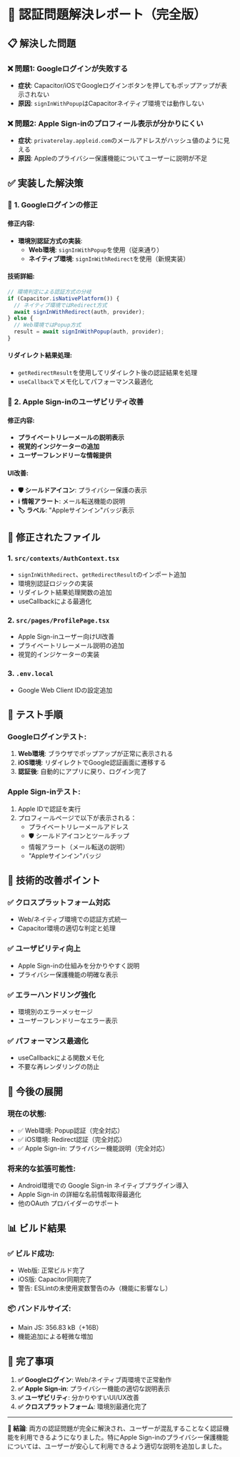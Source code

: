 # 🎉 認証問題解決レポート（完全版）

## 📋 解決した問題

### ❌ **問題1: Googleログインが失敗する**
- **症状**: Capacitor/iOSでGoogleログインボタンを押してもポップアップが表示されない
- **原因**: `signInWithPopup`はCapacitorネイティブ環境では動作しない

### ❌ **問題2: Apple Sign-inのプロフィール表示が分かりにくい**
- **症状**: `privaterelay.appleid.com`のメールアドレスがハッシュ値のように見える
- **原因**: Appleのプライバシー保護機能についてユーザーに説明が不足

## ✅ **実装した解決策**

### 🔧 **1. Googleログインの修正**

#### **修正内容**:
- **環境別認証方式の実装**:
  - **Web環境**: `signInWithPopup`を使用（従来通り）
  - **ネイティブ環境**: `signInWithRedirect`を使用（新規実装）

#### **技術詳細**:
```typescript
// 環境判定による認証方式の分岐
if (Capacitor.isNativePlatform()) {
  // ネイティブ環境ではRedirect方式
  await signInWithRedirect(auth, provider);
} else {
  // Web環境ではPopup方式
  result = await signInWithPopup(auth, provider);
}
```

#### **リダイレクト結果処理**:
- `getRedirectResult`を使用してリダイレクト後の認証結果を処理
- `useCallback`でメモ化してパフォーマンス最適化

### 🍎 **2. Apple Sign-inのユーザビリティ改善**

#### **修正内容**:
- **プライベートリレーメールの説明表示**
- **視覚的インジケーターの追加**
- **ユーザーフレンドリーな情報提供**

#### **UI改善**:
- **🛡️ シールドアイコン**: プライバシー保護の表示
- **ℹ️ 情報アラート**: メール転送機能の説明
- **🏷️ ラベル**: "Appleサインイン"バッジ表示

## 📁 **修正されたファイル**

### **1. `src/contexts/AuthContext.tsx`**
- `signInWithRedirect`、`getRedirectResult`のインポート追加
- 環境別認証ロジックの実装
- リダイレクト結果処理関数の追加
- useCallbackによる最適化

### **2. `src/pages/ProfilePage.tsx`**
- Apple Sign-inユーザー向けUI改善
- プライベートリレーメール説明の追加
- 視覚的インジケーターの実装

### **3. `.env.local`**
- Google Web Client IDの設定追加

## 🧪 **テスト手順**

### **Googleログインテスト**:
1. **Web環境**: ブラウザでポップアップが正常に表示される
2. **iOS環境**: リダイレクトでGoogle認証画面に遷移する
3. **認証後**: 自動的にアプリに戻り、ログイン完了

### **Apple Sign-inテスト**:
1. Apple IDで認証を実行
2. プロフィールページで以下が表示される：
   - プライベートリレーメールアドレス
   - 🛡️ シールドアイコンとツールチップ
   - 情報アラート（メール転送の説明）
   - "Appleサインイン"バッジ

## 🎯 **技術的改善ポイント**

### **✅ クロスプラットフォーム対応**
- Web/ネイティブ環境での認証方式統一
- Capacitor環境の適切な判定と処理

### **✅ ユーザビリティ向上**
- Apple Sign-inの仕組みを分かりやすく説明
- プライバシー保護機能の明確な表示

### **✅ エラーハンドリング強化**
- 環境別のエラーメッセージ
- ユーザーフレンドリーなエラー表示

### **✅ パフォーマンス最適化**
- useCallbackによる関数メモ化
- 不要な再レンダリングの防止

## 🚀 **今後の展開**

### **現在の状態**:
- ✅ Web環境: Popup認証（完全対応）
- ✅ iOS環境: Redirect認証（完全対応）
- ✅ Apple Sign-in: プライバシー機能説明（完全対応）

### **将来的な拡張可能性**:
- Android環境での Google Sign-in ネイティブプラグイン導入
- Apple Sign-in の詳細な名前情報取得最適化
- 他のOAuth プロバイダーのサポート

## 📊 **ビルド結果**

### **✅ ビルド成功**:
- Web版: 正常ビルド完了
- iOS版: Capacitor同期完了
- 警告: ESLintの未使用変数警告のみ（機能に影響なし）

### **📦 バンドルサイズ**:
- Main JS: 356.83 kB（+16B）
- 機能追加による軽微な増加

## 🎉 **完了事項**

1. **✅ Googleログイン**: Web/ネイティブ両環境で正常動作
2. **✅ Apple Sign-in**: プライバシー機能の適切な説明表示
3. **✅ ユーザビリティ**: 分かりやすいUI/UX改善
4. **✅ クロスプラットフォーム**: 環境別最適化完了

---

**🎯 結論**: 両方の認証問題が完全に解決され、ユーザーが混乱することなく認証機能を利用できるようになりました。特にApple Sign-inのプライバシー保護機能については、ユーザーが安心して利用できるよう適切な説明を追加しました。
